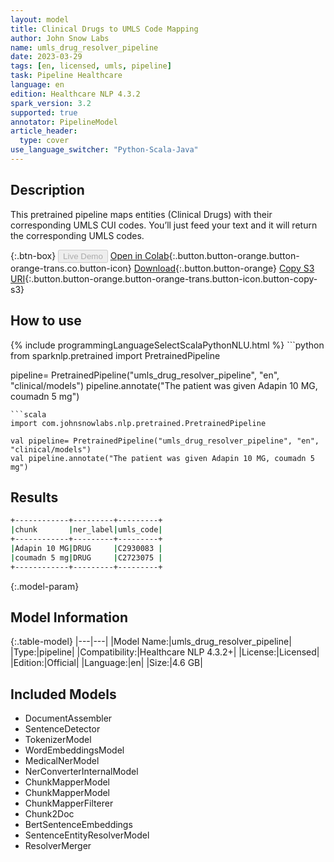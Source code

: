 ```yaml
---
layout: model
title: Clinical Drugs to UMLS Code Mapping
author: John Snow Labs
name: umls_drug_resolver_pipeline
date: 2023-03-29
tags: [en, licensed, umls, pipeline]
task: Pipeline Healthcare
language: en
edition: Healthcare NLP 4.3.2
spark_version: 3.2
supported: true
annotator: PipelineModel
article_header:
  type: cover
use_language_switcher: "Python-Scala-Java"
---
```


## Description

This pretrained pipeline maps entities (Clinical Drugs) with their corresponding UMLS CUI codes. You’ll just feed your text and it will return the corresponding UMLS codes.

{:.btn-box}
<button class="button button-orange" disabled>Live Demo</button>
[Open in Colab](https://colab.research.google.com/github/JohnSnowLabs/spark-nlp-workshop/blob/master/tutorials/Certification_Trainings/Healthcare/3.Clinical_Entity_Resolvers.ipynb){:.button.button-orange.button-orange-trans.co.button-icon}
[Download](https://s3.amazonaws.com/auxdata.johnsnowlabs.com/clinical/models/umls_drug_resolver_pipeline_en_4.3.2_3.2_1680127003093.zip){:.button.button-orange}
[Copy S3 URI](s3://auxdata.johnsnowlabs.com/clinical/models/umls_drug_resolver_pipeline_en_4.3.2_3.2_1680127003093.zip){:.button.button-orange.button-orange-trans.button-icon.button-copy-s3}

## How to use



<div class="tabs-box" markdown="1">
{% include programmingLanguageSelectScalaPythonNLU.html %}
```python
from sparknlp.pretrained import PretrainedPipeline

pipeline= PretrainedPipeline("umls_drug_resolver_pipeline", "en", "clinical/models")
pipeline.annotate("The patient was given Adapin 10 MG, coumadn 5 mg")
```
```scala
import com.johnsnowlabs.nlp.pretrained.PretrainedPipeline

val pipeline= PretrainedPipeline("umls_drug_resolver_pipeline", "en", "clinical/models")
val pipeline.annotate("The patient was given Adapin 10 MG, coumadn 5 mg")
```
</div>

## Results

```bash
+------------+---------+---------+
|chunk       |ner_label|umls_code|
+------------+---------+---------+
|Adapin 10 MG|DRUG     |C2930083 |
|coumadn 5 mg|DRUG     |C2723075 |
+------------+---------+---------+
```

{:.model-param}
## Model Information

{:.table-model}
|---|---|
|Model Name:|umls_drug_resolver_pipeline|
|Type:|pipeline|
|Compatibility:|Healthcare NLP 4.3.2+|
|License:|Licensed|
|Edition:|Official|
|Language:|en|
|Size:|4.6 GB|

## Included Models

- DocumentAssembler
- SentenceDetector
- TokenizerModel
- WordEmbeddingsModel
- MedicalNerModel
- NerConverterInternalModel
- ChunkMapperModel
- ChunkMapperModel
- ChunkMapperFilterer
- Chunk2Doc
- BertSentenceEmbeddings
- SentenceEntityResolverModel
- ResolverMerger